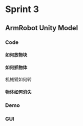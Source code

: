 # Sprint 3

## ArmRobot Unity Model

### Code

#### 如何放物块

#### 如何抓物体
机械臂如何转

#### 物体如何消失

### Demo

### GUI

